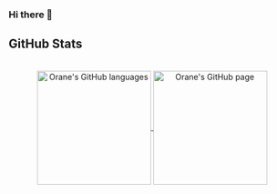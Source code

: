 ### Hi there 👋

<!--
**OraneD/OraneD** is a ✨ _special_ ✨ repository because its `README.md` (this file) appears on your GitHub profile.

Here are some ideas to get you started:

- 🔭 I’m currently working on ...
- 🌱 I’m currently learning ...
- 👯 I’m looking to collaborate on ...
- 🤔 I’m looking for help with ...
- 💬 Ask me about ...
- 📫 How to reach me: ...
- 😄 Pronouns: ...
- ⚡ Fun fact: ...
-->
## GitHub Stats
</br>
<div align="center"> 
   <a href="https://github.com/OraneD" >
     <img align="center" src="https://github-readme-stats.vercel.app/api/top-langs/?username=OraneD&langs_count=3&theme=CodeSTACKr" alt="Orane's GitHub languages" height="200"/>
   </a>
   
   <a href="https://github.com/OraneD">
       <img align="center" src="https://github-readme-stats.vercel.app/api/?username=OraneD&theme=blue-green&show_icons=CodeSTACKr" alt="Orane's GitHub page" height="200"/>
   </a>
</div>

